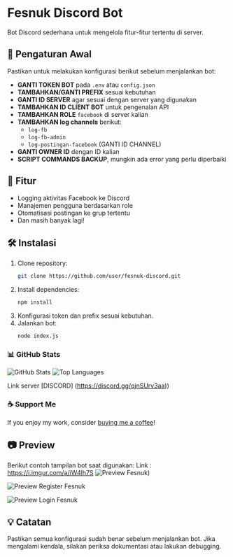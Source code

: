 # Fesnuk Discord Bot

Bot Discord sederhana untuk mengelola fitur-fitur tertentu di server.

## 📌 Pengaturan Awal
Pastikan untuk melakukan konfigurasi berikut sebelum menjalankan bot:
- **GANTI TOKEN BOT** pada `.env` atau `config.json`
- **TAMBAHKAN/GANTI PREFIX** sesuai kebutuhan
- **GANTI ID SERVER** agar sesuai dengan server yang digunakan
- **TAMBAHKAN ID CLIENT BOT** untuk pengenalan API
- **TAMBAHKAN ROLE** `facebook` di server kalian
- **TAMBAHKAN log channels** berikut:
  - `log-fb`
  - `log-fb-admin`
  - `log-postingan-facebook` (GANTI ID CHANNEL)
- **GANTI OWNER ID** dengan ID kalian
- **SCRIPT COMMANDS BACKUP**, mungkin ada error yang perlu diperbaiki

## 🚀 Fitur
- Logging aktivitas Facebook ke Discord
- Manajemen pengguna berdasarkan role
- Otomatisasi postingan ke grup tertentu
- Dan masih banyak lagi!

## 🛠 Instalasi
1. Clone repository:
    ```sh
    git clone https://github.com/user/fesnuk-discord.git
    ```
2. Install dependencies:
    ```sh
    npm install
    ```
3. Konfigurasi token dan prefix sesuai kebutuhan.
4. Jalankan bot:
    ```sh
    node index.js
    ```
### 📊 GitHub Stats
![GitHub Stats](https://github-readme-stats.vercel.app/api?username=rakanaditya&show_icons=true&theme=radical)
![Top Languages](https://github-readme-stats.vercel.app/api/top-langs/?username=rakanaditya&layout=compact&theme=radical)

Link server [DISCORD] (https://discord.gg/qjnSUrv3aa))

### ☕ Support Me
If you enjoy my work, consider [buying me a coffee](https://trakteer.id/RakanAditya/tip)!

## 📷 Preview
Berikut contoh tampilan bot saat digunakan:
Link : https://i.imgur.com/a/iW4lh7S
![Preview Fesnuk](https://i.imgur.com/cofpbeX.png))

![Preview Register Fesnuk](https://i.imgur.com/lCx99Lu.png)

![Preview Login Fesnuk](https://i.imgur.com/rE0ok71.png)

## 💡 Catatan
Pastikan semua konfigurasi sudah benar sebelum menjalankan bot. Jika mengalami kendala, silakan periksa dokumentasi atau lakukan debugging.
